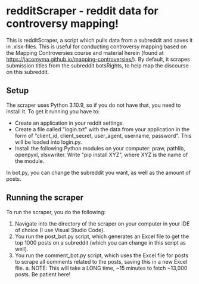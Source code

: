 # redditScraper - reddit data for controversy mapping!

This is redditScraper, a script which pulls data from a subreddit and saves it in .xlsx-files. This is useful for conducting controversy mapping based on the Mapping Controversies course and material herein (found at https://jacomyma.github.io/mapping-controversies/). By default, it scrapes submission titles from the subreddit botsRights, to help map the discourse on this subreddit. 

## Setup
The scraper uses Python 3.10.9, so if you do not have that, you need to install it. To get it running you have to:
* Create an application in your reddit settings.
* Create a file called "login.txt" with the data from your application in the form of "client_id, client_secret, user_agent, username, password". This will be loaded into login.py.
* Install the following Python modules on your computer: praw, pathlib, openpyxl, xlsxwriter. Write "pip install XYZ", where XYZ is the name of the module.

In bot.py, you can change the subreddit you want, as well as the amount of posts.

## Running the scraper
To run the scraper, you do the following:
1. Navigate into the directory of the scraper on your computer in your IDE of choice (I use Visual Studio Code).
2. You run the post_bot.py script, which generates an Excel file to get the top 1000 posts on a subreddit (which you can change in this script as well).
3. You run the comment_bot.py script, which uses the Excel file for posts to scrape all comments related to the posts, saving this in a new Excel file.
  a. NOTE: This will take a LONG time, ~15 minutes to fetch ~13,000 posts. Be patient here!
